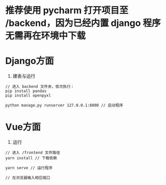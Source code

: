 # 推荐使用 pycharm 打开项目至 /backend，因为已经内置 django 程序无需再在环境中下载

# Django方面

1. 建表与运行

```
// 进入 backend 文件夹，依次执行：
pip install pandas
pip install openpyxl

python manage.py runserver 127.0.0.1:8000 // 启动程序

```


# Vue方面

1. 运行

```
// 进入 /frontend 文件路径
yarn install // 下载依赖

yarn serve // 运行程序

// 在浏览器输入相应端口
```
